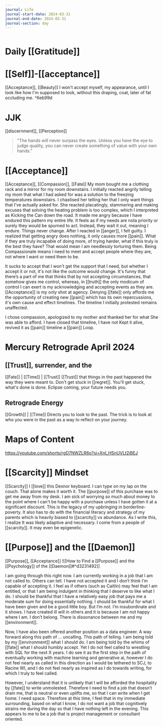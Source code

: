 ```yaml
---
journal: Life
journal-start-date: 2024-03-31
journal-end-date: 2024-03-31
journal-section: day
---
```

```calendar-nav
```

# Daily [[Gratitude]]

# [[Self]]-[[acceptance]]
[[Acceptance]], [[Beauty]]
I won't accept myself, my appearance, until I look like how I'm supposed to look, without this draping, coat, later of fat occluding me. ^6eb99d

# JJK
[[discernment]], [[Perception]]
> "The hands will never surpass the eyes. Unless you have the eye to judge quality, you can never create something of value with your own hands."

# [[Acceptance]]
[[Acceptance]], [[Compassion]], [[Fate]]
My mom bought me a clothing rack and a mirror for my room downstairs. I initially reacted angrily telling my mom that what I had asked for was a solution to the freezing temperatures downstairs. I chastised her telling her that I only want things that I've actually asked for. She reacted placatingly, stammering and making excuses that solving the heating problem is too complex, which I interpreted as Kicking the Can down the road. It made me angry because I have endured this pattern my entire life. It feels as if my needs are nota priority or surely they would be spurned to act. Instead, they wait it out, meaning I endure. Things never change. After I reacted in [[anger]], I felt guilty. I realized that getting angry does nothing, it only causes more [[pain]]. What if they are truly incapable of doing more, of trying harder, what if this truly is the best they have? That would mean I am needlessly torturing them. Being Compassionate means I need to meet and accept people where they are, not where I want or need them to be. 

It sucks to accept that I won't get the support that I need, but whether I accept it or not, it's not like the outcome would change. It's funny that there’s a part of me that thinks that by not accepting circumstances, that somehow gives me control, whereas, in [[truth]] the only modicum of control I can exert is my acknowledging and accepting events as they are. [[Acceptance]] is my only shot at agency. Denying [[fate]] only affords me the opportunity of creating new [[pain]] which has its own repercussions, it's own cause and effect timelines. The timeline I initially protested remains unaffected.

I chose compassion, apologized to my mother and thanked her for what She was able to afford. I have closed that timeline, I have not Kept it alive,  revived it as [[pain]] timeline a [[pain]] Loop.

# Mercury Retrograde April 2024
## [[Trust]], surrender, and the 
[[Fate]] | [[Time]] | [[Trust]]
[[Trust]] that things in the past happened the way they were meant to. Don't get stuck in [[regret]]. You'll get stuck, what's done is done. Eclipse coming, your future needs you. 

## Retrograde Energy 
[[Growth]] | [[Time]]
Directs you to look to the past. The trick is to look at who you were in the past as a way to reflect on your journey.

# Maps of Content
https://youtube.com/shorts/rgD7NWZLR6o?si=Xnl_HSnUVLt2iBEJ

# [[Scarcity]] Mindset
[[Scarcity]]
I [[love]] this Dexnor keyboard. I can type on my lap on the couch. That alone makes it worth it. The [[purpose]] of this purchase was to get me away from my desk. I am sick of worrying so much about money to the point where I can't be happy with a purchase unless I have gotten it at a significant discount. This is the legacy of my upbringing in borderline-poverty. It also has to do with the financial literacy and strategy of my parents which is heavily biased to [[scarcity]] vs abundance. As I write this, I realize It was likely adaptive and necessary. I come from a people of [[scarcity]]. It may even be epigenetic.

# [[Purpose]] and the [[Daemon]]
[[Purpose]], [[Acceptance]]
![[How to Find a [[Purpose]] and the [[Psychology]] of the [[Daemon]]#^d3231492]]

I am going through this right now. I am currently working in a job that I am not called to. Others can tell. I have not accepted it and I don’t think I’m capable of accepting it. I feel as if others (such as Caitlin) may feel that I am entitled, or that I am being indulgent in thinking that I deserve to like what I do. I should be thankful that I have a relatively easy job that pays me a moderate sum for doing essentially nothing. I should be thankful for what I have been given and be a good little boy. But I’m not. I’m insubordinate and it shows. I have created ill will in others and it is because I am not happy where I am. I don’t belong. There is dissonance between me and my [[environment]]. 

Now, I have also been offered another position as a data engineer. A way forward along this path of … uncalling. This path of telling. I am being told by my [[environment]] what I should do. I am being told by the whims of [[fate]] what I should humbly accept. Yet I do not feel called to wrestling with SQL for the next X years. I do see it as the first step in the path of eventually working with machine learning and generative ai, however I do not feel nearly as called in this direction as I would be tethered to SCJ, to Racine WI, and I do not feel nearly as inspired as I do towards writing, for which I truly to feel called. 

However, I understand that it is unlikely that I will be afforded the hospitality by [[fate]] to write unmolested. Therefore I need to find a job that doesn’t drain me, that is neutral or even uplifts me, so that I can write when I get home. I need space. Therefore at this time, I feel that in my immediate surrounding, based on what I know, I do not want a job that cognitively strains me during the day so that I have nothing left in the evening. This appears to me to be a job that is project management or consultant oriented.